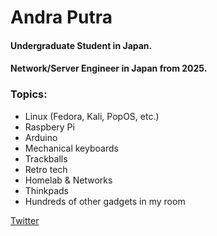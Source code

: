 # Andra Putra
#### Undergraduate Student in Japan.
#### Network/Server Engineer in Japan from 2025.

### Topics:
- Linux (Fedora, Kali, PopOS, etc.)
- Raspbery Pi
- Arduino
- Mechanical keyboards
- Trackballs
- Retro tech
- Homelab & Networks
- Thinkpads
- Hundreds of other gadgets in my room

[Twitter](https://twitter.com/TopiLaron)
<!--
**andra-putra/andra-putra** is a ✨ _special_ ✨ repository because its `README.md` (this file) appears on your GitHub profile.

Here are some ideas to get you started:

- 🔭 I’m currently working on ...
- 🌱 I’m currently learning ...
- 👯 I’m looking to collaborate on ...
- 🤔 I’m looking for help with ...
- 💬 Ask me about ...
- 📫 How to reach me: ...
- 😄 Pronouns: ...
- ⚡ Fun fact: ...
-->

